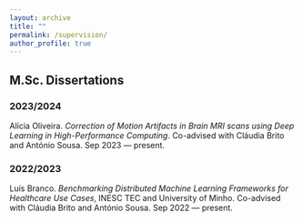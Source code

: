```yaml
---
layout: archive
title: ""
permalink: /supervision/
author_profile: true
---
```


## M.Sc. Dissertations

### 2023/2024

Alícia Oliveira. *Correction of Motion Artifacts in Brain MRI scans using Deep Learning in High-Performance Computing*. Co-advised with Cláudia Brito and António Sousa. Sep 2023 — present.

### 2022/2023

Luís Branco. *Benchmarking Distributed Machine Learning Frameworks for Healthcare Use Cases*, INESC TEC and University of Minho. Co-advised with Cláudia Brito and António Sousa. Sep 2022 — present.